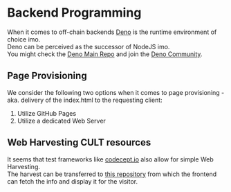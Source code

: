 # Backend Programming

When it comes to off-chain backends [Deno](https://deno.land) is the runtime environment of choice imo.    
Deno can be perceived as the successor of NodeJS imo.  
You might check the [Deno Main Repo](https://github.com/denoland/deno) and join the [Deno Community](https://discord.com/invite/deno).

## Page Provisioning
We consider the following two options when it comes to page provisioning - aka. delivery of the index.html to the requesting client:   

1. Utilize GitHub Pages
2. Utilize a dedicated Web Server 

## Web Harvesting CULT resources
It seems that test frameworks like [codecept.io](https://codecept.io) also allow for simple Web Harvesting.   
The harvest can be transferred to [this repository](https://github.com/cultfamily-on-github/cult-artefacts-collection) from which the frontend can fetch the info and display it for the visitor. 




